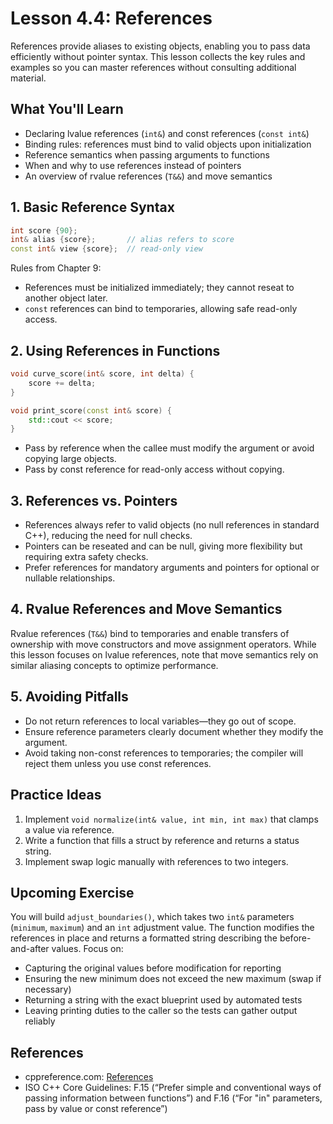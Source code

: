 # Lesson 4.4: References

References provide aliases to existing objects, enabling you to pass data efficiently without pointer syntax. This lesson collects the key rules and examples so you can master references without consulting additional material.

## What You'll Learn

- Declaring lvalue references (`int&`) and const references (`const int&`)
- Binding rules: references must bind to valid objects upon initialization
- Reference semantics when passing arguments to functions
- When and why to use references instead of pointers
- An overview of rvalue references (`T&&`) and move semantics

## 1. Basic Reference Syntax

```cpp
int score {90};
int& alias {score};       // alias refers to score
const int& view {score};  // read-only view
```

Rules from Chapter 9:

- References must be initialized immediately; they cannot reseat to another object later.
- `const` references can bind to temporaries, allowing safe read-only access.

## 2. Using References in Functions

```cpp
void curve_score(int& score, int delta) {
    score += delta;
}

void print_score(const int& score) {
    std::cout << score;
}
```

- Pass by reference when the callee must modify the argument or avoid copying large objects.
- Pass by const reference for read-only access without copying.

## 3. References vs. Pointers

- References always refer to valid objects (no null references in standard C++), reducing the need for null checks.
- Pointers can be reseated and can be null, giving more flexibility but requiring extra safety checks.
- Prefer references for mandatory arguments and pointers for optional or nullable relationships.

## 4. Rvalue References and Move Semantics

Rvalue references (`T&&`) bind to temporaries and enable transfers of ownership with move constructors and move assignment operators. While this lesson focuses on lvalue references, note that move semantics rely on similar aliasing concepts to optimize performance.

## 5. Avoiding Pitfalls

- Do not return references to local variables—they go out of scope.
- Ensure reference parameters clearly document whether they modify the argument.
- Avoid taking non-const references to temporaries; the compiler will reject them unless you use const references.

## Practice Ideas

1. Implement `void normalize(int& value, int min, int max)` that clamps a value via reference.
2. Write a function that fills a struct by reference and returns a status string.
3. Implement swap logic manually with references to two integers.

## Upcoming Exercise

You will build `adjust_boundaries()`, which takes two `int&` parameters (`minimum`, `maximum`) and an `int` adjustment value. The function modifies the references in place and returns a formatted string describing the before-and-after values. Focus on:

- Capturing the original values before modification for reporting
- Ensuring the new minimum does not exceed the new maximum (swap if necessary)
- Returning a string with the exact blueprint used by automated tests
- Leaving printing duties to the caller so the tests can gather output reliably

## References

- cppreference.com: [References](https://en.cppreference.com/w/cpp/language/reference)
- ISO C++ Core Guidelines: F.15 (“Prefer simple and conventional ways of passing information between functions”) and F.16 (“For "in" parameters, pass by value or const reference”)
